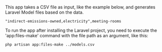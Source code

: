 This app takes a CSV file as input, like the example below, and generates Laravel Model files based on the data.

```
"indirect-emissions-owned,electricity",meeting-rooms
```

To run the app after installing the Laravel project, you need to execute the 'app:files-make' command with the file path as an argument, like this:
```
php artisan app:files-make ../models.csv
```